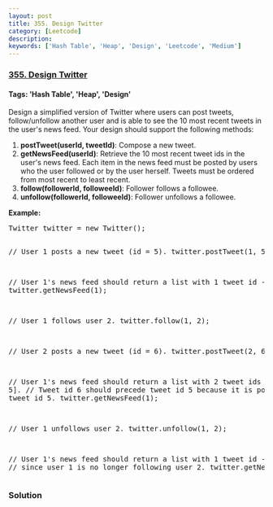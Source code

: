 ```yaml
---
layout: post
title: 355. Design Twitter
category: [Leetcode]
description: 
keywords: ['Hash Table', 'Heap', 'Design', 'Leetcode', 'Medium']
---
```

### [355. Design Twitter](https://leetcode.com/problems/design-twitter)

#### Tags: 'Hash Table', 'Heap', 'Design'

<div class="content__u3I1 question-content__JfgR"><div><p>Design a simplified version of Twitter where users can post tweets, follow/unfollow another user and is able to see the 10 most recent tweets in the user's news feed. Your design should support the following methods:</p>
<p>
</p><ol>
<li><b>postTweet(userId, tweetId)</b>: Compose a new tweet.</li>
<li><b>getNewsFeed(userId)</b>: Retrieve the 10 most recent tweet ids in the user's news feed. Each item in the news feed must be posted by users who the user followed or by the user herself. Tweets must be ordered from most recent to least recent.</li>
<li><b>follow(followerId, followeeId)</b>: Follower follows a followee.</li>
<li><b>unfollow(followerId, followeeId)</b>: Follower unfollows a followee.</li>
</ol>
<p></p>
<p><b>Example:</b>
</p><pre>Twitter twitter = new Twitter();

// User 1 posts a new tweet (id = 5).
twitter.postTweet(1, 5);

// User 1's news feed should return a list with 1 tweet id -&gt; [5].
twitter.getNewsFeed(1);

// User 1 follows user 2.
twitter.follow(1, 2);

// User 2 posts a new tweet (id = 6).
twitter.postTweet(2, 6);

// User 1's news feed should return a list with 2 tweet ids -&gt; [6, 5].
// Tweet id 6 should precede tweet id 5 because it is posted after tweet id 5.
twitter.getNewsFeed(1);

// User 1 unfollows user 2.
twitter.unfollow(1, 2);

// User 1's news feed should return a list with 1 tweet id -&gt; [5],
// since user 1 is no longer following user 2.
twitter.getNewsFeed(1);
</pre>
<p></p></div></div>

### Solution
